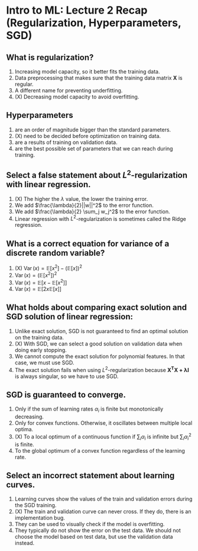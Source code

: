 # Intro to ML: Lecture 2 Recap (Regularization, Hyperparameters, SGD)

## What is regularization?

1. Increasing model capacity, so it better fits the training data.
2. Data preprocessing that makes sure that the training data matrix $\boldsymbol{X}$ is regular.
3. A different name for preventing underfitting.
4. (X) Decreasing model capacity to avoid overfitting.


## Hyperparameters

1. are an order of magnitude bigger than the standard parameters.
2. (X) need to be decided before optimization on training data.
3. are a results of training on validation data.
4. are the best possible set of parameters that we can reach during training.


## Select a false statement about $L^2$-regularization with linear regression.

1. (X) The higher the $\lambda$ value, the lower the training error.
2. We add $\frac{\lambda}{2}||w||^2$ to the error function.
3. We add $\frac{\lambda}{2} \sum_j w_j^2$ to the error function.
4. Linear regression with $L^2$-regularization is sometimes called the Ridge regression.


## What is a correct equation for variance of a discrete random variable?

1. (X) $\operatorname{Var}(x) = \mathbb{E}[x^2] - (\mathbb{E}[x])^2$
2. $\operatorname{Var}(x) = \left(\mathbb{E}[x^2]\right)^2$
3. $\operatorname{Var}(x) = \mathbb{E}\left[ x - \mathbb{E}[x^2] \right]$
4. $\operatorname{Var}(x) = \mathbb{E}\left[ 2x \mathbb{E}[x] \right]$


## What holds about comparing exact solution and SGD solution of linear regression:

1. Unlike exact solution, SGD is not guaranteed to find an optimal solution on the training data.
2. (X) With SGD, we can select a good solution on validation data when doing early stopping.
3. We cannot compute the exact solution for polynomial features. In that case, we must use SGD.
4. The exact solution fails when using $L^2$-regularization because $\boldsymbol{X^T X + \lambda\boldsymbol{I}}$ is always singular, so we have to use SGD.


## SGD is guaranteed to converge.

1. Only if the sum of learning rates $\alpha_i$ is finite but monotonically decreasing.
2. Only for convex functions. Otherwise, it oscillates between multiple local optima.
3. (X) To a local optimum of a continuous function if $\sum_i \alpha_i$ is infinite but $\sum_i \alpha_i^2$ is finite.
4. To the global optimum of a convex function regardless of the learning rate.


## Select an incorrect statement about learning curves.

1. Learning curves show the values of the train and validation errors during the SGD training.
2. (X) The train and validation curve can never cross. If they do, there is an implementation bug.
3. They can be used to visually check if the model is overfitting.
4. They typically do not show the error on the test data. We should not choose the model based on test data, but use the validation data instead.


